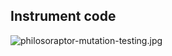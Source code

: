 <!-- .element class="is-module" -->

## Instrument code

![philosoraptor-mutation-testing.jpg](/img/philosoraptor-mutation-testing.jpg)
